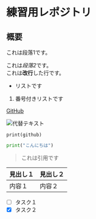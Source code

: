 # 練習用レポジトリ

## 概要

これは段落1です。

これは*段落2*です。  
これは**改行**した行です。

- リストです
1. 番号付きリストです

[GitHub](<https://github.com>)

![代替テキスト](画像URL)

`print(github)`

```python
print("こんにちは")
```
> これは引用です

| 見出し１ | 見出し２ |
| ------- | ------- |
| 内容１ | 内容２ |

- [ ] タスク１
- [x] タスク２